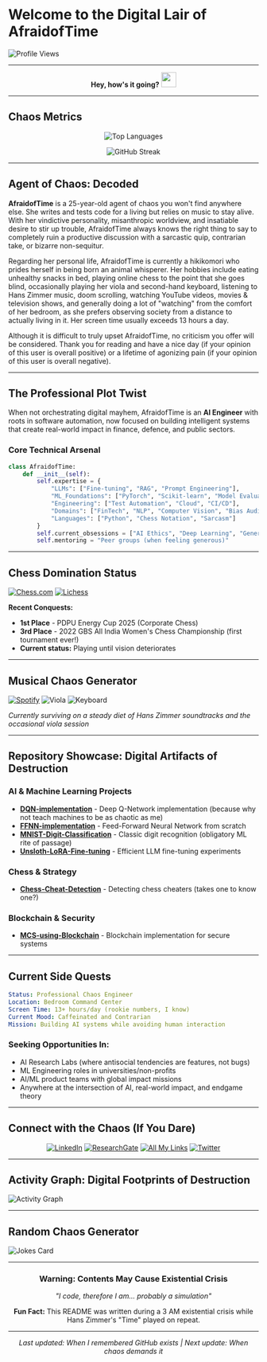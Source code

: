 # Welcome to the Digital Lair of AfraidofTime

![Profile Views](https://komarev.com/ghpvc/?username=0xafraidoftime&color=red&style=for-the-badge&label=Chaos%20Witnesses)

---

<div align="center">

**Hey, how's it going?** <img src="https://user-images.githubusercontent.com/74038190/212284100-561aa473-3905-4a80-b561-0d28506553ee.gif" width="30">

</div>

---

## Chaos Metrics

<div align="center">

![Top Languages](https://github-readme-stats.vercel.app/api/top-langs/?username=0xafraidoftime&layout=compact&theme=radical&hide_border=true)

![GitHub Streak](https://streak-stats.demolab.com/?user=0xafraidoftime&theme=radical&hide_border=true&count_total_commits=true&hide_longest_streak=true&hide_current_streak=true)

</div>

---

## Agent of Chaos: Decoded

**AfraidofTime** is a 25-year-old agent of chaos you won't find anywhere else. She writes and tests code for a living but relies on music to stay alive. With her vindictive personality, misanthropic worldview, and insatiable desire to stir up trouble, AfraidofTime always knows the right thing to say to completely ruin a productive discussion with a sarcastic quip, contrarian take, or bizarre non-sequitur.

Regarding her personal life, AfraidofTime is currently a hikikomori who prides herself in being born an animal whisperer. Her hobbies include eating unhealthy snacks in bed, playing online chess to the point that she goes blind, occasionally playing her viola and second-hand keyboard, listening to Hans Zimmer music, doom scrolling, watching YouTube videos, movies & television shows, and generally doing a lot of "watching" from the comfort of her bedroom, as she prefers observing society from a distance to actually living in it. Her screen time usually exceeds 13 hours a day.

Although it is difficult to truly upset AfraidofTime, no criticism you offer will be considered. Thank you for reading and have a nice day (if your opinion of this user is overall positive) or a lifetime of agonizing pain (if your opinion of this user is overall negative).

---

## The Professional Plot Twist

When not orchestrating digital mayhem, AfraidofTime is an **AI Engineer** with roots in software automation, now focused on building intelligent systems that create real-world impact in finance, defence, and public sectors.

### Core Technical Arsenal
```python
class AfraidofTime:
    def __init__(self):
        self.expertise = {
            "LLMs": ["Fine-tuning", "RAG", "Prompt Engineering"],
            "ML_Foundations": ["PyTorch", "Scikit-learn", "Model Evaluation"],
            "Engineering": ["Test Automation", "Cloud", "CI/CD"],
            "Domains": ["FinTech", "NLP", "Computer Vision", "Bias Audits"],
            "Languages": ["Python", "Chess Notation", "Sarcasm"]
        }
        self.current_obsessions = ["AI Ethics", "Deep Learning", "Generative Models"]
        self.mentoring = "Peer groups (when feeling generous)"
```

---

## Chess Domination Status

[![Chess.com](https://img.shields.io/badge/Chess.com-it__gets__better-green?style=for-the-badge&logo=chess.com)](https://www.chess.com/member/it_gets_better)
[![Lichess](https://img.shields.io/badge/Lichess-it__gets__better-black?style=for-the-badge&logo=lichess)](https://lichess.org/@/it_gets_better)

**Recent Conquests:**
- **1st Place** - PDPU Energy Cup 2025 (Corporate Chess)
- **3rd Place** - 2022 GBS All India Women's Chess Championship (first tournament ever!)
- **Current status:** Playing until vision deteriorates

---

## Musical Chaos Generator

[![Spotify](https://img.shields.io/badge/Hans%20Zimmer%20Addict-1DB954?style=for-the-badge&logo=spotify&logoColor=white)](https://open.spotify.com/playlist/3GF7oPu8pjIddtQQhJcnM8)
![Viola](https://img.shields.io/badge/Viola%20Player-8B5A3C?style=for-the-badge)
![Keyboard](https://img.shields.io/badge/Second--Hand%20Keyboard-000000?style=for-the-badge&logo=piano&logoColor=white)

*Currently surviving on a steady diet of Hans Zimmer soundtracks and the occasional viola session*

---

## Repository Showcase: Digital Artifacts of Destruction

### AI & Machine Learning Projects
- **[DQN-implementation](https://github.com/0xafraidoftime/DQN-implementation)** - Deep Q-Network implementation (because why not teach machines to be as chaotic as me)
- **[FFNN-implementation](https://github.com/0xafraidoftime/FFNN-implementation)** - Feed-Forward Neural Network from scratch
- **[MNIST-Digit-Classification](https://github.com/0xafraidoftime/MNIST-Digit-Classification)** - Classic digit recognition (obligatory ML rite of passage)
- **[Unsloth-LoRA-Fine-tuning](https://github.com/0xafraidoftime/Unsloth-LoRA-Fine-tuning)** - Efficient LLM fine-tuning experiments

### Chess & Strategy
- **[Chess-Cheat-Detection](https://github.com/0xafraidoftime/Chess-Cheat-Detection)** - Detecting chess cheaters (takes one to know one?)

### Blockchain & Security
- **[MCS-using-Blockchain](https://github.com/0xafraidoftime/MCS-using-Blockchain)** - Blockchain implementation for secure systems

---

## Current Side Quests

```yaml
Status: Professional Chaos Engineer
Location: Bedroom Command Center
Screen Time: 13+ hours/day (rookie numbers, I know)
Current Mood: Caffeinated and Contrarian
Mission: Building AI systems while avoiding human interaction
```

### Seeking Opportunities In:
- AI Research Labs (where antisocial tendencies are features, not bugs)
- ML Engineering roles in universities/non-profits
- AI/ML product teams with global impact missions
- Anywhere at the intersection of AI, real-world impact, and endgame theory

---

## Connect with the Chaos (If You Dare)

<div align="center">

[![LinkedIn](https://img.shields.io/badge/Professional%20Facade-0077B5?style=for-the-badge&logo=linkedin&logoColor=white)](https://www.linkedin.com/in/ankita-pal-70a269157/)
[![ResearchGate](https://img.shields.io/badge/Academic%20Credentials-00CCBB?style=for-the-badge&logo=researchgate&logoColor=white)](https://www.researchgate.net/profile/Ankita-Pal-8?ev=hdr_xprf)
[![All My Links](https://img.shields.io/badge/Everything%20Else-FF5722?style=for-the-badge)](https://allmylinks.com/afraidoftime)
[![Twitter](https://img.shields.io/badge/Hot%20Takes-1DA1F2?style=for-the-badge&logo=twitter&logoColor=white)](https://x.com/afraidoftime_)

</div>

---

## Activity Graph: Digital Footprints of Destruction

![Activity Graph](https://github-readme-activity-graph.vercel.app/graph?username=0xafraidoftime&theme=redical&hide_border=true)

---

## Random Chaos Generator

![Jokes Card](https://readme-jokes.vercel.app/api?theme=radical)

---

<div align="center">

### Warning: Contents May Cause Existential Crisis

*"I code, therefore I am... probably a simulation"*

**Fun Fact:** This README was written during a 3 AM existential crisis while Hans Zimmer's "Time" played on repeat.

---

*Last updated: When I remembered GitHub exists | Next update: When chaos demands it*

</div>

